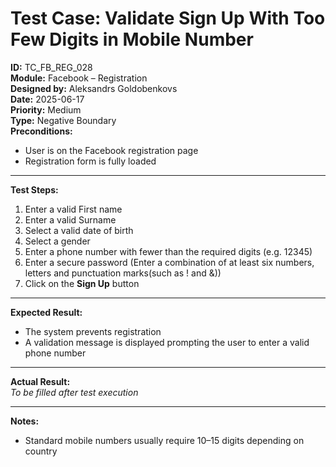 # Test Case: Validate Sign Up With Too Few Digits in Mobile Number

**ID:** TC_FB_REG_028  
**Module:** Facebook – Registration  
**Designed by:** Aleksandrs Goldobenkovs  
**Date:** 2025-06-17  
**Priority:** Medium    
**Type:** Negative Boundary  
**Preconditions:**  
- User is on the Facebook registration page  
- Registration form is fully loaded

---

**Test Steps:**

1. Enter a valid First name
2. Enter a valid Surname
3. Select a valid date of birth
4. Select a gender  
5. Enter a phone number with fewer than the required digits (e.g. 12345)
6. Enter a secure password (Enter a combination of at least six numbers, letters and punctuation marks(such as ! and &))  
7. Click on the **Sign Up** button

---

**Expected Result:**  
- The system prevents registration
- A validation message is displayed prompting the user to enter a valid phone number

---

**Actual Result:**  
_To be filled after test execution_

---

**Notes:**    
- Standard mobile numbers usually require 10–15 digits depending on country
